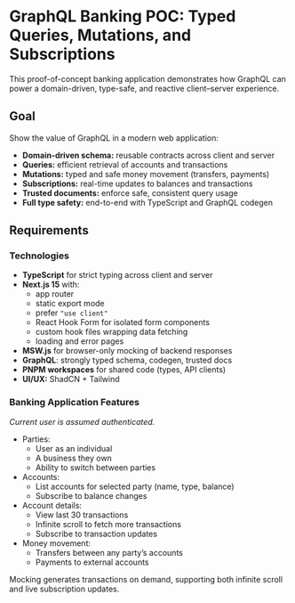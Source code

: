 # GraphQL Banking POC: Typed Queries, Mutations, and Subscriptions

This proof-of-concept banking application demonstrates how GraphQL can power a domain-driven, type-safe, and reactive client–server experience.

## Goal

Show the value of GraphQL in a modern web application:

- **Domain-driven schema:** reusable contracts across client and server
- **Queries:** efficient retrieval of accounts and transactions
- **Mutations:** typed and safe money movement (transfers, payments)
- **Subscriptions:** real-time updates to balances and transactions
- **Trusted documents:** enforce safe, consistent query usage
- **Full type safety:** end-to-end with TypeScript and GraphQL codegen

## Requirements

### Technologies

- **TypeScript** for strict typing across client and server
- **Next.js 15** with:
  - app router
  - static export mode
  - prefer `"use client"`
  - React Hook Form for isolated form components
  - custom hook files wrapping data fetching
  - loading and error pages
- **MSW.js** for browser-only mocking of backend responses
- **GraphQL**: strongly typed schema, codegen, trusted docs
- **PNPM workspaces** for shared code (types, API clients)
- **UI/UX:** ShadCN + Tailwind

### Banking Application Features

_Current user is assumed authenticated._

- Parties:  
  - User as an individual  
  - A business they own  
  - Ability to switch between parties  
- Accounts:  
  - List accounts for selected party (name, type, balance)  
  - Subscribe to balance changes  
- Account details:  
  - View last 30 transactions  
  - Infinite scroll to fetch more transactions  
  - Subscribe to transaction updates  
- Money movement:  
  - Transfers between any party’s accounts  
  - Payments to external accounts  

Mocking generates transactions on demand, supporting both infinite scroll and live subscription updates.
